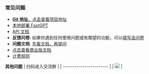 ### 常见问题

- [**Git 地址**，点击查看项目地址](https://github.com/labring/FastGPT)
- [本地部署 FastGPT](https://doc.fastgpt.in/docs/installation)
- [API 文档](https://doc.fastgpt.in/docs/development/openapi?pre_pathname=%2Fdrive%2Fhome%2F)
- **反馈问卷**: 如果你遇到任何使用问题或有期望的功能，可以[填写该问卷](https://www.wjx.cn/vm/rLIw1uD.aspx#)
- **问题文档**: [先看文档，再提问](https://kjqvjse66l.feishu.cn/docx/HtrgdT0pkonP4kxGx8qcu6XDnGh)
- [点击查看商业版文档](https://doc.fastgpt.in/docs/commercial)
- [计费规则](https://doc.fastgpt.in/docs/pricing/)

**其他问题**
| 扫码进入交流群 |
| ----------------------- |
| ![](https://oss.laf.run/htr4n1-images/fastgpt-qr-code.jpg) |
